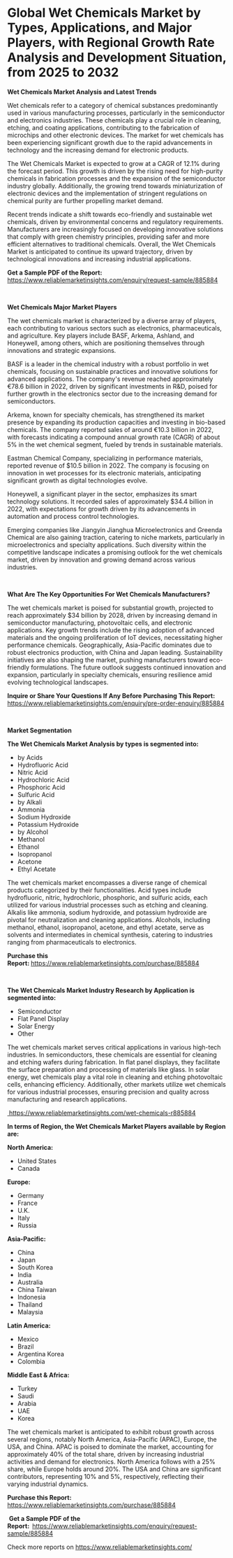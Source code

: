 <p><h1>Global Wet Chemicals Market by Types, Applications, and Major Players, with Regional Growth Rate Analysis and Development Situation, from 2025 to 2032</h1></p><p><strong>Wet Chemicals Market Analysis and Latest Trends</strong></p>
<p><p>Wet chemicals refer to a category of chemical substances predominantly used in various manufacturing processes, particularly in the semiconductor and electronics industries. These chemicals play a crucial role in cleaning, etching, and coating applications, contributing to the fabrication of microchips and other electronic devices. The market for wet chemicals has been experiencing significant growth due to the rapid advancements in technology and the increasing demand for electronic products.</p><p>The Wet Chemicals Market is expected to grow at a CAGR of 12.1% during the forecast period. This growth is driven by the rising need for high-purity chemicals in fabrication processes and the expansion of the semiconductor industry globally. Additionally, the growing trend towards miniaturization of electronic devices and the implementation of stringent regulations on chemical purity are further propelling market demand.</p><p>Recent trends indicate a shift towards eco-friendly and sustainable wet chemicals, driven by environmental concerns and regulatory requirements. Manufacturers are increasingly focused on developing innovative solutions that comply with green chemistry principles, providing safer and more efficient alternatives to traditional chemicals. Overall, the Wet Chemicals Market is anticipated to continue its upward trajectory, driven by technological innovations and increasing industrial applications.</p></p>
<p><strong>Get a Sample PDF of the Report:&nbsp;</strong> <a href="https://www.reliablemarketinsights.com/enquiry/request-sample/885884?utm_campaign=2252&utm_medium=2&utm_source=Github&utm_content=ia&utm_term=01042025&utm_id=wet-chemicals">https://www.reliablemarketinsights.com/enquiry/request-sample/885884</a></p>
<p>&nbsp;</p>
<p><strong>Wet Chemicals Major Market Players</strong></p>
<p><p>The wet chemicals market is characterized by a diverse array of players, each contributing to various sectors such as electronics, pharmaceuticals, and agriculture. Key players include BASF, Arkema, Ashland, and Honeywell, among others, which are positioning themselves through innovations and strategic expansions.</p><p>BASF is a leader in the chemical industry with a robust portfolio in wet chemicals, focusing on sustainable practices and innovative solutions for advanced applications. The company's revenue reached approximately €78.6 billion in 2022, driven by significant investments in R&D, poised for further growth in the electronics sector due to the increasing demand for semiconductors.</p><p>Arkema, known for specialty chemicals, has strengthened its market presence by expanding its production capacities and investing in bio-based chemicals. The company reported sales of around €10.3 billion in 2022, with forecasts indicating a compound annual growth rate (CAGR) of about 5% in the wet chemical segment, fueled by trends in sustainable materials.</p><p>Eastman Chemical Company, specializing in performance materials, reported revenue of $10.5 billion in 2022. The company is focusing on innovation in wet processes for its electronic materials, anticipating significant growth as digital technologies evolve.</p><p>Honeywell, a significant player in the sector, emphasizes its smart technology solutions. It recorded sales of approximately $34.4 billion in 2022, with expectations for growth driven by its advancements in automation and process control technologies.</p><p>Emerging companies like Jiangyin Jianghua Microelectronics and Greenda Chemical are also gaining traction, catering to niche markets, particularly in microelectronics and specialty applications. Such diversity within the competitive landscape indicates a promising outlook for the wet chemicals market, driven by innovation and growing demand across various industries.</p></p>
<p>&nbsp;</p>
<p><strong>What Are The Key Opportunities For Wet Chemicals Manufacturers?</strong></p>
<p><p>The wet chemicals market is poised for substantial growth, projected to reach approximately $34 billion by 2028, driven by increasing demand in semiconductor manufacturing, photovoltaic cells, and electronic applications. Key growth trends include the rising adoption of advanced materials and the ongoing proliferation of IoT devices, necessitating higher performance chemicals. Geographically, Asia-Pacific dominates due to robust electronics production, with China and Japan leading. Sustainability initiatives are also shaping the market, pushing manufacturers toward eco-friendly formulations. The future outlook suggests continued innovation and expansion, particularly in specialty chemicals, ensuring resilience amid evolving technological landscapes.</p></p>
<p><strong>Inquire or Share Your Questions If Any Before Purchasing This Report:</strong> <a href="https://www.reliablemarketinsights.com/enquiry/pre-order-enquiry/885884?utm_campaign=2252&utm_medium=2&utm_source=Github&utm_content=ia&utm_term=01042025&utm_id=wet-chemicals">https://www.reliablemarketinsights.com/enquiry/pre-order-enquiry/885884</a></p>
<p>&nbsp;</p>
<p><strong>Market Segmentation</strong></p>
<p><strong>The Wet Chemicals Market Analysis by types is segmented into:</strong></p>
<p><ul><li>by Acids</li><li>Hydrofluoric Acid</li><li>Nitric Acid</li><li>Hydrochloric Acid</li><li>Phosphoric Acid</li><li>Sulfuric Acid</li><li>by Alkali</li><li>Ammonia</li><li>Sodium Hydroxide</li><li>Potassium Hydroxide</li><li>by Alcohol</li><li>Methanol</li><li>Ethanol</li><li>Isopropanol</li><li>Acetone</li><li>Ethyl Acetate</li></ul></p>
<p><p>The wet chemicals market encompasses a diverse range of chemical products categorized by their functionalities. Acid types include hydrofluoric, nitric, hydrochloric, phosphoric, and sulfuric acids, each utilized for various industrial processes such as etching and cleaning. Alkalis like ammonia, sodium hydroxide, and potassium hydroxide are pivotal for neutralization and cleaning applications. Alcohols, including methanol, ethanol, isopropanol, acetone, and ethyl acetate, serve as solvents and intermediates in chemical synthesis, catering to industries ranging from pharmaceuticals to electronics.</p></p>
<p><strong>Purchase this Report:&nbsp;</strong><a href="https://www.reliablemarketinsights.com/purchase/885884?utm_campaign=2252&utm_medium=2&utm_source=Github&utm_content=ia&utm_term=01042025&utm_id=wet-chemicals">https://www.reliablemarketinsights.com/purchase/885884</a></p>
<p>&nbsp;</p>
<p><strong>The Wet Chemicals Market Industry Research by Application is segmented into:</strong></p>
<p><ul><li>Semiconductor</li><li>Flat Panel Display</li><li>Solar Energy</li><li>Other</li></ul></p>
<p><p>The wet chemicals market serves critical applications in various high-tech industries. In semiconductors, these chemicals are essential for cleaning and etching wafers during fabrication. In flat panel displays, they facilitate the surface preparation and processing of materials like glass. In solar energy, wet chemicals play a vital role in cleaning and etching photovoltaic cells, enhancing efficiency. Additionally, other markets utilize wet chemicals for various industrial processes, ensuring precision and quality across manufacturing and research applications.</p></p>
<p><a href="https://www.reliablemarketinsights.com/wet-chemicals-r885884?utm_campaign=2252&utm_medium=2&utm_source=Github&utm_content=ia&utm_term=01042025&utm_id=wet-chemicals">&nbsp;https://www.reliablemarketinsights.com/wet-chemicals-r885884</a></p>
<p><strong>In terms of Region, the Wet Chemicals Market Players available by Region are:</strong></p>
<p>
    <p> <strong> North America: </strong>
        <ul>
            <li>United States</li>
            <li>Canada</li>
        </ul>
        </p> 
    <p> <strong> Europe: </strong>
        <ul>
            <li>Germany</li>
            <li>France</li>
            <li>U.K.</li>
            <li>Italy</li>
            <li>Russia</li>
        </ul>
        </p> 
    <p> <strong> Asia-Pacific: </strong>
        <ul>
            <li>China</li>
            <li>Japan</li>
            <li>South Korea</li>
            <li>India</li>
            <li>Australia</li>
            <li>China Taiwan</li>
            <li>Indonesia</li>
            <li>Thailand</li>
            <li>Malaysia</li>
        </ul>
        </p> 
    <p> <strong> Latin America: </strong>
        <ul>
            <li>Mexico</li>
            <li>Brazil</li>
            <li>Argentina Korea</li>
            <li>Colombia</li>
        </ul>
        </p> 
    <p> <strong> Middle East & Africa: </strong>
        <ul>
            <li>Turkey</li>
            <li>Saudi</li>
            <li>Arabia</li>
            <li>UAE</li>
            <li>Korea</li>
        </ul>
    </p>
    </p>
<p><p>The wet chemicals market is anticipated to exhibit robust growth across several regions, notably North America, Asia-Pacific (APAC), Europe, the USA, and China. APAC is poised to dominate the market, accounting for approximately 40% of the total share, driven by increasing industrial activities and demand for electronics. North America follows with a 25% share, while Europe holds around 20%. The USA and China are significant contributors, representing 10% and 5%, respectively, reflecting their varying industrial dynamics.</p></p>
<p><strong>Purchase this Report: </strong><a href="https://www.reliablemarketinsights.com/purchase/885884?utm_campaign=2252&utm_medium=2&utm_source=Github&utm_content=ia&utm_term=01042025&utm_id=wet-chemicals">https://www.reliablemarketinsights.com/purchase/885884</a></p>
<p>&nbsp;<strong>Get a Sample PDF of the Report:&nbsp;&nbsp;</strong><a href="https://www.reliablemarketinsights.com/enquiry/request-sample/885884?utm_campaign=2252&utm_medium=2&utm_source=Github&utm_content=ia&utm_term=01042025&utm_id=wet-chemicals">https://www.reliablemarketinsights.com/enquiry/request-sample/885884</a></p>
<p><strong></strong></p>
<p>Check more reports on <a href="https://www.reliablemarketinsights.com/?utm_campaign=2252&utm_medium=2&utm_source=Github&utm_content=ia&utm_term=01042025&utm_id=wet-chemicals">https://www.reliablemarketinsights.com/</a></p>